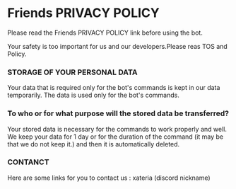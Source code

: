 # Friends PRIVACY POLICY
Please read the Friends PRIVACY POLICY link before using the bot.

Your safety is too important for us and our developers.Please reas TOS and Policy.

### STORAGE OF YOUR PERSONAL DATA
Your data that is required only for the bot's commands is kept in our data temporarily. The data is used only for the bot's commands.
### To who or for what purpose will the stored data be transferred?
Your stored data is necessary for the commands to work properly and well. We keep your data for 1 day or for the duration of the command (it may be that we do not keep it.) and then it is automatically deleted.
### CONTANCT
Here are some links for you to contact us :
xateria (discord nickname)
